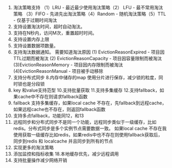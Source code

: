 
1. 淘汰策略支持  （1）LRU - 最近最少使用淘汰策略（2） LFU - 最不常用淘汰策略 （3）FIFO - 先进先出淘汰策略（4）Random - 随机淘汰策略（5）TTL - 仅基于过期时间淘汰
2. 支持设置淘汰时间，超时自动淘汰。
3. 支持在N秒内，访问M次，重置超时时间。
4. 支持设置内存上限
5. 支持设置数据项数量。
6. 支持淘汰数据通知。 需要知道淘汰原因	(1) EvictionReasonExpired - 项目因TTL过期而被淘汰 (2) EvictionReasonCapacity - 项目因容量限制而被淘汰 (3)EvictionReasonMemory - 项目因内存限制而被淘汰 (4)EvictionReasonManual - 项目被手动移除
7. 支持分布式同步
   8.内存中储存的map 使用分片进行保存，减少锁的粒度，同时锁也是分段锁
9. key 和value支持范型
   10.支持批量获取
   11.支持多集缓存
   12.支持fallback，如果cache中不存在则请求fallback函数
13. fallback 支持多集缓存，如果local cache 不存在，先fallback到远程cache，如果远程cache也不存在，则返回fallback函数
14. 支持多点fallback，功能同12，和13
15. 远程同步和分布式同步不是同一个功能，远程同步类似于一级缓存，比如redis。分布式同步是多个实例节点需要数据一致。 如果local cache 不存在我使用获取一级缓存比如redis，如果redis中也不存在则使用fallback获取后，同步到redis 和 localcache 并且同步到所有的节点
16. 实现更多的淘汰策略
17. 添加监控和指标收集
    18.本地缓存优先，减少远程调用
19. 支持批量操作减少网络开销